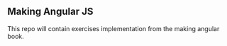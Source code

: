 ## Making Angular JS
 
 This repo will contain exercises implementation from the making angular book.